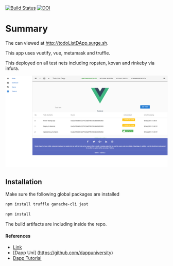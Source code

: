 [![Build Status](https://travis-ci.org/FriendlyUser/Vue-Dapp.svg?branch=master)](https://travis-ci.org/FriendlyUser/Vue-Dapp) [![DOI](https://zenodo.org/badge/138513381.svg)](https://zenodo.org/badge/latestdoi/138513381)

# Summary

The can viewed at http://todoListDApp.surge.sh.

This app uses vuetify, vue, metamask and truffle.

This deployed on all test nets including ropsten, kovan and rinkeby via infura.

![Todo List](docs/screenshot.png)
## Installation
Make sure the following global packages are installed
```sh
npm install truffle ganache-cli jest
```

```sh
npm install 
```

The build artifacts are including inside the repo.

#### References
* [Link](https://itnext.io/create-your-first-ethereum-dapp-with-web3-and-vue-js-part-2-52248a74d58a)
* [Dapp Uni] (https://github.com/dappuniversity)
* [Dapp Tutorial](https://github.com/danielefavi/ethereum-vuejs-dapp)
